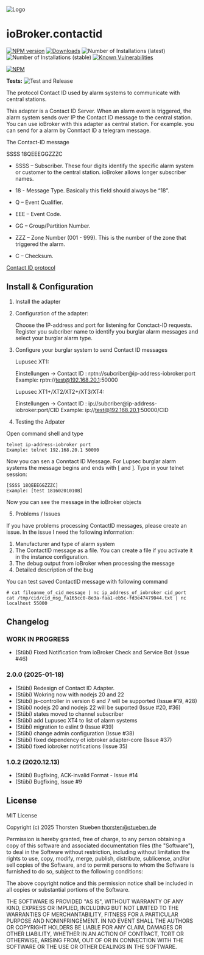 ![Logo](admin/contactid.png)

# ioBroker.contactid

[![NPM version](http://img.shields.io/npm/v/iobroker.contactid.svg)](https://www.npmjs.com/package/iobroker.contactid)
[![Downloads](https://img.shields.io/npm/dm/iobroker.contactid.svg)](https://www.npmjs.com/package/iobroker.contactid)
![Number of Installations (latest)](http://iobroker.live/badges/contactid-installed.svg)
![Number of Installations (stable)](http://iobroker.live/badges/contactid-stable.svg)
[![Known Vulnerabilities](https://snyk.io/test/github/schmupu/ioBroker.contactid/badge.svg)](https://snyk.io/test/github/schmupu/ioBroker.contactid)

[![NPM](https://nodei.co/npm/iobroker.contactid.png?downloads=true)](https://nodei.co/npm/iobroker.contactid/)

**Tests:** ![Test and Release](https://github.com/schmupu/ioBroker.contactid/workflows/Test%20and%20Release/badge.svg)

The protocol Contact ID used by alarm systems to communicate with central stations.

This adapter is a Contact ID Server. When an alarm event is triggered, the alarm system sends over IP the Contact ID message to the central station.
You can use ioBroker with this adapter as central station. For example. you can send for a alarm by Conntact ID a telegram message.

The Contact-ID message

SSSS 18QEEEGGZZZC

- SSSS – Subscriber. These four digits identify the specific alarm system or customer to the central station. ioBroker allows longer subscriber names.

- 18 - Message Type. Basically this field should always be “18”.
- Q – Event Qualifier.
- EEE – Event Code.
- GG – Group/Partition Number.
- ZZZ – Zone Number (001 - 999). This is the number of the zone that triggered the alarm.
- C – Checksum.

[Contact ID protocol](http://www.technoimport.com.co/Producto/pdfs/ADEMCO%20-%20DC05_Contact_ID.pdf)

## Install & Configuration

1. Install the adapter
2. Configuration of the adapter:

    Choose the IP-address and port for listening for Conctact-ID requests.
    Register you subcriber name to identify you burglar alarm messages and
    select your burglar alarm type.

3. Configure your burglar system to send Contact ID messages

    Lupusec XT1:

    Einstellungen -> Contact ID : rptn://subcriber@ip-address-iobroker:port
    Example: rptn://test@192.168.20.1:50000

    Lupusec XT1+/XT2/XT2+/XT3/XT4:

    Einstellungen -> Contact ID : ip://subcriber@ip-address-iobroker:port/CID
    Example: ip://test@192.168.20.1:50000/CID

4. Testing the Adpater

Open command shell and type

```
telnet ip-address-iobroker port
Example: telnet 192.168.20.1 50000

```

Now you can sen a Conntact ID Message. For Lupsec burglar alarm systems the
message begins and ends with [ and ]. Type in your telnet session:

```
[SSSS 18QEEEGGZZZC]
Example: [test 18160201010B]
```

Now you can see the message in the ioBroker objects

5. Problems / Issues

If you have problems processing ContactID messages, please create an issue.
In the issue I need the following information:

1. Manufacturer and type of alarm system
2. The ContactID message as a file. You can create a file if you activate it in the instance configuration.
3. The debug output from ioBroker when processing the message
4. Detailed description of the bug

You can test saved ContactID message with following command

```
# cat fileanme_of_cid_message | nc ip_address_of_iobroker cid_port
cat /tmp/cid/cid_msg_fa165cc0-8e3a-faa1-eb5c-fd3e47479044.txt | nc localhost 55000
```

## Changelog

### **WORK IN PROGRESS**

- (Stübi) Fixed Notification from ioBroker Check and Service Bot (Issue #46)

### 2.0.0 (2025-01-18)

- (Stübi) Redesign of Contact ID Adapter.
- (Stübi) Wokring now with nodejs 20 and 22
- (Stübi) js-controller in version 6 and 7 will be supported (Issue #19, #28)
- (Stübi) nodejs 20 and nodejs 22 will be suported (Issue #20, #36)
- (Stübi) states moved to channel subscriber
- (Stübi) add Lupusec XT4 to list of alarm systems
- (Stübi) migration to eslint 9 (Issue #39)
- (Stübi) change admin configuration (Issue #38)
- (Stübi) fixed dependency ot iobroker adapter-core (Issue #37)
- (Stübi) fixed iobroker notifications (Issue 35)

### 1.0.2 (2020.12.13)

- (Stübi) Bugfixing, ACK-invalid Format - Issue #14
- (Stübi) Bugfixing, Issue #9

## License

MIT License

Copyright (c) 2025 Thorsten Stueben <thorsten@stueben.de>

Permission is hereby granted, free of charge, to any person obtaining a copy
of this software and associated documentation files (the "Software"), to deal
in the Software without restriction, including without limitation the rights
to use, copy, modify, merge, publish, distribute, sublicense, and/or sell
copies of the Software, and to permit persons to whom the Software is
furnished to do so, subject to the following conditions:

The above copyright notice and this permission notice shall be included in all
copies or substantial portions of the Software.

THE SOFTWARE IS PROVIDED "AS IS", WITHOUT WARRANTY OF ANY KIND, EXPRESS OR
IMPLIED, INCLUDING BUT NOT LIMITED TO THE WARRANTIES OF MERCHANTABILITY,
FITNESS FOR A PARTICULAR PURPOSE AND NONINFRINGEMENT. IN NO EVENT SHALL THE
AUTHORS OR COPYRIGHT HOLDERS BE LIABLE FOR ANY CLAIM, DAMAGES OR OTHER
LIABILITY, WHETHER IN AN ACTION OF CONTRACT, TORT OR OTHERWISE, ARISING FROM,
OUT OF OR IN CONNECTION WITH THE SOFTWARE OR THE USE OR OTHER DEALINGS IN THE
SOFTWARE.
